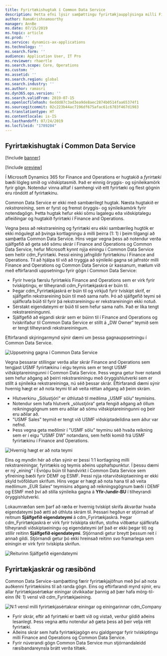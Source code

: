 ```yaml
---
title: Fyrirtækishugtak í Common Data Service
description: Þetta efni lýsir samþættingu fyrirtækjaupplýsinga milli Finance and Operations og Common Data Service.
author: RamaKrishnamoorthy
manager: AnnBe
ms.date: 07/15/2019
ms.topic: article
ms.prod: ''
ms.service: dynamics-ax-applications
ms.technology: ''
ms.search.form: ''
audience: Application User, IT Pro
ms.reviewer: rhaertle
ms.search.scope: Core, Operations
ms.custom: ''
ms.assetid: ''
ms.search.region: global
ms.search.industry: ''
ms.author: ramasri
ms.dyn365.ops.version: ''
ms.search.validFrom: 2019-07-15
ms.openlocfilehash: 6eddd87c3ad3ea9de8aec2874b0514faa65374f1
ms.sourcegitcommit: 02c223b44ac7196df675afac61c6783f467d1983
ms.translationtype: HT
ms.contentlocale: is-IS
ms.lasthandoff: 07/24/2019
ms.locfileid: "1789204"
---
```

## <a name="company-concept-in-common-data-service"></a>Fyrirtækishugtak í Common Data Service

[!include [banner](../includes/banner.md)]

[!include [preview](../includes/preview-banner.md)]

Í Microsoft Dynamics 365 for Finance and Operations er hugtakið a *fyrirtæki* bæði lögleg smíð og viðskiptasmíð. Það er einnig öryggis- og sýnileikamörk fyrir gögn. Notendur vinna alltaf í samhengi við eitt fyrirtæki og flest gögnin eru röndótt af fyrirtækinu.

Common Data Service er ekki með sambærilegt hugtak. Næsta hugtakið er *rekstrareining*, sem er fyrst og fremst öryggis- og sýnileikamörk fyrir notendagögn. Þetta hugtak hefur ekki sömu lagalegu eða viðskiptalegu afleiðingar og hugtakið fyrirtæki í Finance and Operations.

Vegna þess að rekstrareining og fyrirtæki eru ekki sambærileg hugtök er ekki mögulegt að þvinga kortlagningu á milli þeirra (1: 1) í þeim tilgangi að samþætta Common Data Service. Hins vegar vegna þess að notendur verða sjálfgefið að geta séð sömu skrár í Finance and Operations og Common Data Service, hefur Microsoft kynnt nýja einingu í Common Data Service sem heitir cdm\_Fyrirtæki. Þessi eining jafngildir fyrirtækinu í Finance and Operations. Til að hjálpa til við að tryggja að sýnileiki gagna sé jafnstór milli Finance and Operations og Common Data Service úr kassanum, mælum við með eftirfarandi uppsetningu fyrir gögn í Common Data Service:

+ Fyrir hverja færslu fyrirtækis Finance and Operations sem er virk fyrir tvískiptingu, er tilheyrandi cdm\_Fyrirtækjaskrá er búin til.
+ Þegar cdm\_Fyrirtækjaskrá er búin til og virkjuð fyrir tvískipt skrif, er sjálfgefin rekstrareining búin til með sama nafn. Þó að sjálfgefið teymi sé sjálfkrafa búið til fyrir þá rekstrareiningu er rekstrareiningin ekki notuð.
+ Sérstakt eigendateymi er búið til sem hefur sama nafn. Það er líka tengt rekstrareiningunni.
+ Sjálfgefið að eigandi skrár sem er búinn til í Finance and Operations og tvískrifaður til Common Data Service er stillt á „DW Owner“ teymið sem er tengt tilheyrandi rekstrareiningum.

Eftirfarandi skýringarmynd sýnir dæmi um þessa gagnauppsetningu í Common Data Service.

![Uppsetning gagna í Common Data Service](media/dual-write-company-1.png)

Vegna þessarar stillingar verða allar skrár Finance and Operations sem tengjast USMF fyrirtækinu í eigu teymis sem er tengt USMF viðskiptareiningunni í Common Data Service. Þess vegna getur hver notandi sem hefur aðgang að þeirri rekstrareiningu með öryggishlutverki sem er stillt á sýnileika rekstrareininga, nú séð þessar skrár. Eftirfarandi dæmi sýnir hvernig hægt er að nota teymi til að veita réttan aðgang að þeim skrám.

+ Hlutverkinu „Sölustjóri“ er úthlutað til meðlima „USMF sölu“ teymisins.
+ Notendur sem hafa hlutverk „sölustjóra“ geta fengið aðgang að öllum reikningsgögnum sem eru aðilar að sömu viðskiptareiningunni og þeir eru aðilar að.
+ "USMF Sales" teymið er tengt við USMF viðskiptadeildina sem áður var nefnd.
+ Þess vegna geta meðlimir í "USMF sölu" teyminu séð hvaða reikning sem er í eigu "USMF DW" notandans, sem hefði komið frá USMF fyrirtækinu í Finance and Operations.

![Hvernig hægt er að nota teymi](media/dual-write-company-2.png)

Eins og myndin hér að ofan sýnir er þessi 1:1 kortlagning milli rekstrareiningar, fyrirtækis og teymis aðeins upphafspunktur. Í þessu dæmi er ný „eining“ í Evrópu búin til handvirkt í Common Data Service sem yfireining bæði fyrir DEMF og ESMF. Þessi nýja rótarviðskiptaeining er ekki skyld tvöföldum skrifum. Hins vegar er hægt að nota hana til að veita meðlimum „EUR Sales“ teymisins aðgang að reikningsgögnum bæði í DEMF og ESMF með því að stilla sýnileika gagna á **Yfir-/undir-BU** í tilheyrandi öryggishlutverki.

Lokaumræðan sem þarf að ræða er hvernig tvískipt skrifa ákvarðar hvaða eigendateymi það ætti að úthluta skrám til. Þessari hegðun er stjórnað af reitnum **Sjálfgefið eigendateymi** á cdm\_Fyrirtækjaskrá. Þegar cdm\_Fyrirtækjaskrá er virk fyrir tvískipta skrifun, stofna viðbætur sjálfkrafa tilheyrandi viðskiptaeiningu og eigendateymi (ef það er ekki þegar til) og stillir reitinn **Sjálfgefið eigendateymi**. Stjórnandi getur breytt þessum reit í annað gildi. Stjórnandi getur þó ekki hreinsað reitinn svo framarlega sem einingin er virk fyrir tvískipta skrifun.

![Reiturinn Sjálfgefið eigendateymi](media/dual-write-default-owning-team.jpg)

## <a name="company-striping-and-bootstrapping"></a>Fyrirtækjaskrár og ræsibönd

Common Data Service-samþætting færir fyrirtækjajöfnun með því að nota auðkenni fyrirtækisins til að randa gögn. Eins og eftirfarandi mynd sýnir, eru allar fyrirtækjasértækar einingar útvíkkaðar þannig að þær hafa mörg-til-einn (N: 1) vensl við cdm\_Fyrirtækjaeining.

![N:1 vensl milli fyrirtækjasértakrar einingar og einingarinnar cdm_Company](media/dual-write-bootstrapping.png)

+ Fyrir skrár, eftir að fyrirtæki er bætt við og vistað, verður gildið aðeins lesanlegt. Þess vegna ættu notendur að gæta þess að þeir velja rétt fyrirtæki.
+ Aðeins skrár sem hafa fyrirtækjagögn eru gjaldgengar fyrir tvískiptingu milli Finance and Operations og Common Data Service.
+ Fyrir núverandi gögn Common Data Service mun stjórnandaleidd ræsibandareynsla brátt verða tiltæk.
